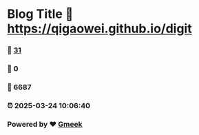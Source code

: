 # Blog Title :link: https://qigaowei.github.io/digit 
### :page_facing_up: [31](https://qigaowei.github.io/digit/tag.html) 
### :speech_balloon: 0 
### :hibiscus: 6687 
### :alarm_clock: 2025-03-24 10:06:40 
### Powered by :heart: [Gmeek](https://github.com/Meekdai/Gmeek)
